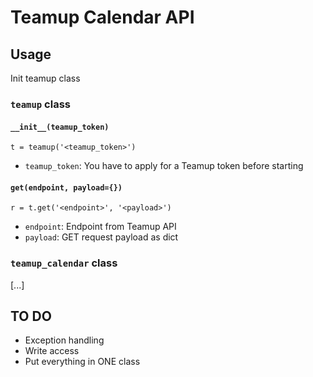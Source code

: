 # Teamup Calendar API

## Usage

Init teamup class

### `teamup` class

#### `__init__(teamup_token)`
```
t = teamup('<teamup_token>')
```
- `teamup_token`: You have to apply for a Teamup token before starting


#### `get(endpoint, payload={})`
```
r = t.get('<endpoint>', '<payload>')
```
- `endpoint`: Endpoint from Teamup API
- `payload`: GET request payload as dict

### `teamup_calendar` class

[...]

## TO DO
- Exception handling
- Write access
- Put everything in ONE class
